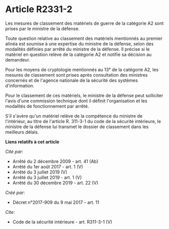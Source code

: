 # Article R2331-2

Les mesures de classement des matériels de guerre de la catégorie A2 sont prises par le ministre de la défense. 

Toute question relative au classement des matériels mentionnés au premier alinéa est soumise à une expertise du ministre de
la défense, selon des modalités définies par arrêté du ministre de la défense. Il précise si le matériel en question relève
de la catégorie A2 et notifie sa décision au demandeur. 

Pour les moyens de cryptologie mentionnés au 13° de la catégorie A2, les mesures de classement sont prises après consultation
des ministres concernés et de l'agence nationale de la sécurité des systèmes d'information. 

Pour le classement de ces matériels, le ministre de la défense peut solliciter l'avis d'une commission technique dont il
définit l'organisation et les modalités de fonctionnement par arrêté. 

S'il s'avère qu'un matériel relève de la compétence du ministre de l'intérieur, au titre de l'article R. 311-3-1 du code de
la sécurité intérieure, le ministre de la défense lui transmet le dossier de classement dans les meilleurs délais.

**Liens relatifs à cet article**

_Cité par_:

  - Arrêté du 2 décembre 2009 - art. 41 (Ab)
  - Arrêté du 1er août 2017 - art. 1 (V)
  - Arrêté du 3 juillet 2019 (V)
  - Arrêté du 3 juillet 2019 - art. 1 (V)
  - Arrêté du 30 décembre 2019 - art. 22 (V)

_Créé par_:

  - Décret n°2017-909 du 9 mai 2017 - art. 11

_Cite_:

  - Code de la sécurité intérieure - art. R311-3-1 (V)

